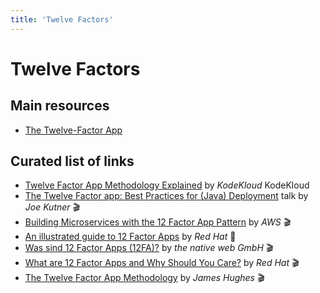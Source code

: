 ```yaml
---
title: 'Twelve Factors'
---
```



Twelve Factors
==============

## Main resources

* [The Twelve-Factor App](https://12factor.net/)


## Curated list of links

* [Twelve Factor App Methodology Explained](https://www.youtube.com/watch?v=1OhmRmMsGdQ) by *KodeKloud* KodeKloud
* [The Twelve Factor app: Best Practices for (Java) Deployment](https://www.youtube.com/watch?v=94PxlbuizCU) talk by *Joe Kutner* 🎬
* [Building Microservices with the 12 Factor App Pattern](https://www.youtube.com/watch?v=2SxKKDXKrXQ) by *AWS* 🎬
* [An illustrated guide to 12 Factor Apps](https://www.redhat.com/architect/12-factor-app) by *Red Hat* 📖
* [Was sind 12 Factor Apps (12FA)?](https://www.youtube.com/watch?v=91yfdjVMSuo) by *the native web GmbH* 🎬
* [What are 12 Factor Apps and Why Should You Care?](https://www.youtube.com/watch?v=REbM4BDeua0) by *Red Hat* 🎬
* [The Twelve Factor App Methodology](https://www.youtube.com/watch?v=bLc3eKbyFNg) by *James Hughes* 🎬
